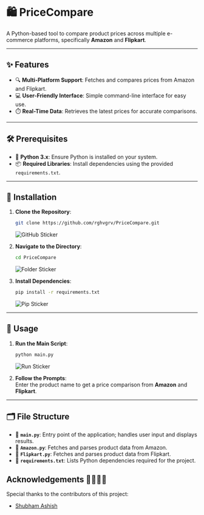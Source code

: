 # 🛍️ **PriceCompare**  
A Python-based tool to compare product prices across multiple e-commerce platforms, specifically **Amazon** and **Flipkart**.

---

## ✨ **Features**  
- 🔍 **Multi-Platform Support**: Fetches and compares prices from Amazon and Flipkart.  
- 💻 **User-Friendly Interface**: Simple command-line interface for easy use.  
- ⏱️ **Real-Time Data**: Retrieves the latest prices for accurate comparisons.  

---

## 🛠️ **Prerequisites**  
- 🐍 **Python 3.x**: Ensure Python is installed on your system.  
- 📦 **Required Libraries**: Install dependencies using the provided `requirements.txt`.  

---

## 🚀 **Installation**  

1. **Clone the Repository**:  
   ```bash
   git clone https://github.com/rghvgrv/PriceCompare.git
   ```
   ![GitHub Sticker](https://img.shields.io/badge/GitHub-Clone-green?style=flat&logo=github)

2. **Navigate to the Directory**:  
   ```bash
   cd PriceCompare
   ```
   ![Folder Sticker](https://img.shields.io/badge/Directory-Change-blue?style=flat&logo=folder)  

3. **Install Dependencies**:  
   ```bash
   pip install -r requirements.txt
   ```
   ![Pip Sticker](https://img.shields.io/badge/Pip-Install-orange?style=flat&logo=python)  

---

## 🛒 **Usage**  

1. **Run the Main Script**:  
   ```bash
   python main.py
   ```
   ![Run Sticker](https://img.shields.io/badge/Run-Script-blue?style=flat&logo=python)  

2. **Follow the Prompts**:  
   Enter the product name to get a price comparison from **Amazon** and **Flipkart**.  

---

## 🗂️ **File Structure**  

- 📄 **`main.py`**: Entry point of the application; handles user input and displays results.  
- 📄 **`Amazon.py`**: Fetches and parses product data from Amazon.  
- 📄 **`Flipkart.py`**: Fetches and parses product data from Flipkart.  
- 📄 **`requirements.txt`**: Lists Python dependencies required for the project.  

## Acknowledgements 👨‍💼🏅🙏

Special thanks to the contributors of this project:

- [Shubham Ashish](https://github.com/shubhamashish33)


